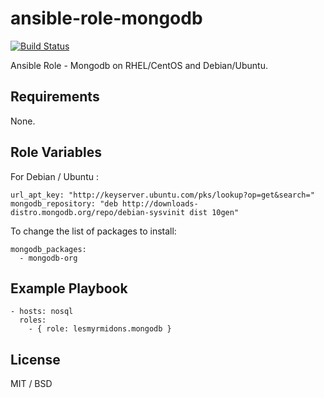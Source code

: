 ansible-role-mongodb
====================

[![Build Status](https://travis-ci.org/lesmyrmidons/ansible-role-mongodb.svg?branch=master)](https://travis-ci.org/lesmyrmidons/ansible-role-mongodb)

Ansible Role - Mongodb on RHEL/CentOS and Debian/Ubuntu.

## Requirements

None.

## Role Variables

For Debian / Ubuntu :

	url_apt_key: "http://keyserver.ubuntu.com/pks/lookup?op=get&search="
	mongodb_repository: "deb http://downloads-distro.mongodb.org/repo/debian-sysvinit dist 10gen"

To change the list of packages to install:

	mongodb_packages:
	  - mongodb-org

## Example Playbook

    - hosts: nosql
      roles:
        - { role: lesmyrmidons.mongodb }

## License

MIT / BSD